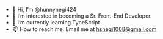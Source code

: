 - 👋 Hi, I’m @hunnynegi424
- 👀 I’m interested in becoming a Sr. Front-End Developer.
- 🌱 I’m currently learning TypeScript
- 📫 How to reach me: Email me at hsnegi1008@gmail.com

<!---
hunnynegi424/hunnynegi424 is a ✨ special ✨ repository because its `README.md` (this file) appears on your GitHub profile.
You can click the Preview link to take a look at your changes.
--->
